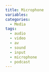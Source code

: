 ```yaml
---
title: Microphone
variables:
categories:
  - Media
tags:
  - audio
  - video
  - av
  - sound
  - input
  - microphone
  - podcast
---
```

